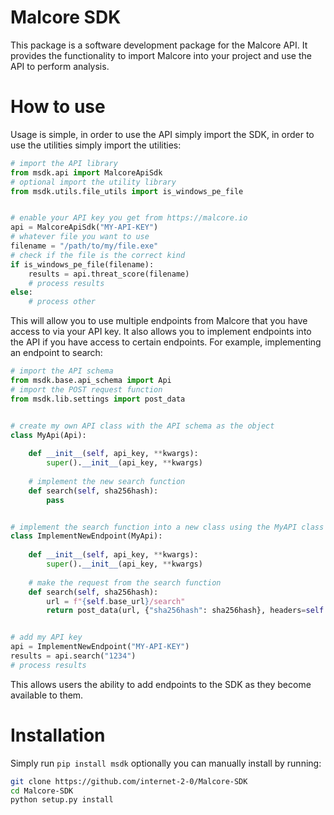 # Malcore SDK

This package is a software development package for the Malcore API. It provides the functionality to import Malcore into your project and use the API to perform analysis.

# How to use

Usage is simple, in order to use the API simply import the SDK, in order to use the utilities simply import the utilities:

```python
# import the API library
from msdk.api import MalcoreApiSdk
# optional import the utility library
from msdk.utils.file_utils import is_windows_pe_file


# enable your API key you get from https://malcore.io
api = MalcoreApiSdk("MY-API-KEY")
# whatever file you want to use
filename = "/path/to/my/file.exe"
# check if the file is the correct kind
if is_windows_pe_file(filename):
    results = api.threat_score(filename)
    # process results
else:
    # process other
```

This will allow you to use multiple endpoints from Malcore that you have access to via your API key. It also allows you to implement endpoints into the API if you have access to certain endpoints. For example, implementing an endpoint to search:

```python
# import the API schema
from msdk.base.api_schema import Api
# import the POST request function
from msdk.lib.settings import post_data


# create my own API class with the API schema as the object
class MyApi(Api):
    
    def __init__(self, api_key, **kwargs):
        super().__init__(api_key, **kwargs)
    
    # implement the new search function
    def search(self, sha256hash):
        pass


# implement the search function into a new class using the MyAPI class as the object
class ImplementNewEndpoint(MyApi):
    
    def __init__(self, api_key, **kwargs):
        super().__init__(api_key, **kwargs)
    
    # make the request from the search function
    def search(self, sha256hash):
        url = f"{self.base_url}/search"
        return post_data(url, {"sha256hash": sha256hash}, headers=self.headers, proxy=self.proxy)


# add my API key
api = ImplementNewEndpoint("MY-API-KEY")
results = api.search("1234")
# process results
```

This allows users the ability to add endpoints to the SDK as they become available to them.


# Installation

Simply run `pip install msdk` optionally you can manually install by running:

```bash
git clone https://github.com/internet-2-0/Malcore-SDK
cd Malcore-SDK
python setup.py install
```